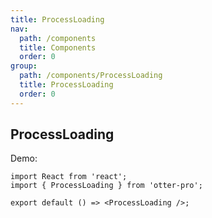```yaml
---
title: ProcessLoading
nav:
  path: /components
  title: Components
  order: 0
group:
  path: /components/ProcessLoading
  title: ProcessLoading
  order: 0
---
```


## ProcessLoading

Demo:

```tsx
import React from 'react';
import { ProcessLoading } from 'otter-pro';

export default () => <ProcessLoading />;
```

<API src="./index.tsx"></API>
